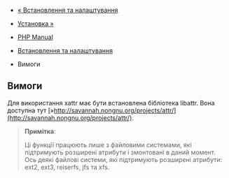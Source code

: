 - [« Встановлення та налаштування](xattr.setup.md)
- [Установка »](xattr.installation.md)

- [PHP Manual](index.md)
- [Встановлення та налаштування](xattr.setup.md)
- Вимоги

## Вимоги

Для використання xattr має бути встановлена бібліотека libattr. Вона
доступна тут
[»http://savannah.nongnu.org/projects/attr/](http://savannah.nongnu.org/projects/attr/).

> **Примітка**:
>
> Ці функції працюють лише з файловими системами, які підтримують
> розширені атрибути і змонтовані в даний момент. Ось
> деякі файлові системи, які підтримують розширені атрибути:
> ext2, ext3, reiserfs, jfs та xfs.
